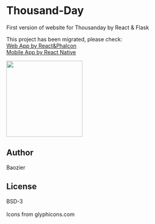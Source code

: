 # Thousand-Day
First version of website for Thousanday by React & Flask <br/>

This project has been migrated, please check:<br/>
[Web App by React&Phalcon](https://github.com/byn9826/Thousanday-web)<br/>
[Mobile App by React Native](https://github.com/byn9826/Thousanday-mobile)

<img src="https://github.com/byn9826/Thousanday-Mobile/blob/master/example.gif?raw=true" width="200px" /><br/>

Author
--
Baozier

License
--
BSD-3 <br /><br />
Icons from glyphicons.com
